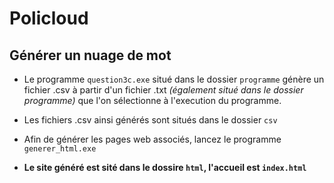 # Policloud

## Générer un nuage de mot

- Le programme `question3c.exe` situé dans le dossier `programme` génère un fichier .csv à partir d'un fichier .txt *(également situé dans le dossier programme)* que l'on sélectionne à l'execution du programme.

- Les fichiers .csv ainsi générés sont situés dans le dossier `csv`

- Afin de générer les pages web associés, lancez le programme `generer_html.exe`

- **Le site généré est sité dans le dossire `html`, l'accueil est `index.html`**

